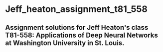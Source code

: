 # Jeff_heaton_assignment_t81_558


## Assignment solutions for Jeff Heaton's class T81-558: Applications of Deep Neural Networks at Washington University in St. Louis.